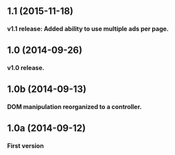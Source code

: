 ## 1.1 (2015-11-18)
#### v1.1 release: Added ability to use multiple ads per page.

## 1.0 (2014-09-26)
#### v1.0 release.

## 1.0b (2014-09-13)
#### DOM manipulation reorganized to a controller.

## 1.0a (2014-09-12)
#### First version
